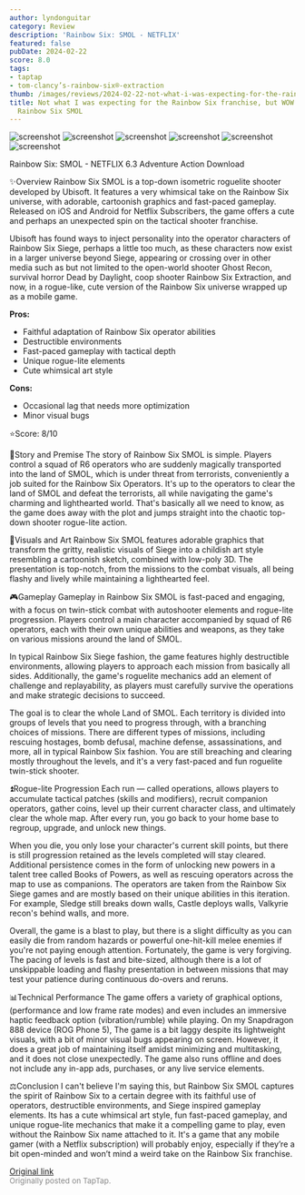 ```yaml
---
author: lyndonguitar
category: Review
description: 'Rainbow Six: SMOL - NETFLIX'
featured: false
pubDate: 2024-02-22
score: 8.0
tags:
- taptap
- tom-clancy’s-rainbow-six®-extraction
thumb: /images/reviews/2024-02-22-not-what-i-was-expecting-for-the-rainbow-six-franchise-but-wow--review---rainbow-six-smol-0.avif
title: Not what I was expecting for the Rainbow Six franchise, but WOW! | Review -
  Rainbow Six SMOL
---
```


<div class="gallery">
  <img src="/images/reviews/2024-02-22-not-what-i-was-expecting-for-the-rainbow-six-franchise-but-wow--review---rainbow-six-smol-0.avif" alt="screenshot" />
  <img src="/images/reviews/2024-02-22-not-what-i-was-expecting-for-the-rainbow-six-franchise-but-wow--review---rainbow-six-smol-1.avif" alt="screenshot" />
  <img src="/images/reviews/2024-02-22-not-what-i-was-expecting-for-the-rainbow-six-franchise-but-wow--review---rainbow-six-smol-2.avif" alt="screenshot" />
  <img src="/images/reviews/2024-02-22-not-what-i-was-expecting-for-the-rainbow-six-franchise-but-wow--review---rainbow-six-smol-3.avif" alt="screenshot" />
  <img src="/images/reviews/2024-02-22-not-what-i-was-expecting-for-the-rainbow-six-franchise-but-wow--review---rainbow-six-smol-4.avif" alt="screenshot" />
  <img src="/images/reviews/2024-02-22-not-what-i-was-expecting-for-the-rainbow-six-franchise-but-wow--review---rainbow-six-smol-5.avif" alt="screenshot" />
</div>

Rainbow Six: SMOL - NETFLIX
6.3
Adventure
Action
Download

✨Overview
Rainbow Six SMOL is a top-down isometric roguelite shooter developed by Ubisoft. It features a very whimsical take on the Rainbow Six universe, with adorable, cartoonish graphics and fast-paced gameplay. Released on iOS and Android for Netflix Subscribers, the game offers a cute and perhaps an unexpected spin on the tactical shooter franchise.

Ubisoft has found ways to inject personality into the operator characters of Rainbow Six Siege, perhaps a little too much, as these characters now exist in a larger universe beyond Siege, appearing or crossing over in other media such as but not limited to the open-world shooter Ghost Recon, survival horror Dead by Daylight, coop shooter Rainbow Six Extraction, and now, in a rogue-like, cute version of the Rainbow Six universe wrapped up as a mobile game.


**Pros:**
- Faithful adaptation of Rainbow Six operator abilities
- Destructible environments
- Fast-paced gameplay with tactical depth
- Unique rogue-lite elements
- Cute whimsical art style



**Cons:**
- Occasional lag that needs more optimization
- Minor visual bugs


⭐️Score: 8/10

📖Story and Premise
The story of Rainbow Six SMOL is simple. Players control a squad of R6 operators who are suddenly magically transported into the land of SMOL, which is under threat from terrorists, conveniently a job suited for the Rainbow Six Operators. It's up to the operators to clear the land of SMOL and defeat the terrorists, all while navigating the game's charming and lighthearted world. That's basically all we need to know, as the game does away with the plot and jumps straight into the chaotic top-down shooter rogue-lite action.

🎨Visuals and Art
Rainbow Six SMOL features adorable graphics that transform the gritty, realistic visuals of Siege into a childish art style resembling a cartoonish sketch, combined with low-poly 3D. The presentation is top-notch, from the missions to the combat visuals, all being flashy and lively while maintaining a lighthearted feel.

🎮Gameplay
Gameplay in Rainbow Six SMOL is fast-paced and engaging, with a focus on twin-stick combat with autoshooter elements and rogue-lite progression. Players control a main character accompanied by squad of R6 operators, each with their own unique abilities and weapons, as they take on various missions around the land of SMOL.

In typical Rainbow Six Siege fashion, the game features highly destructible environments, allowing players to approach each mission from basically all sides. Additionally, the game's roguelite mechanics add an element of challenge and replayability, as players must carefully survive the operations and make strategic decisions to succeed.

The goal is to clear the whole Land of SMOL. Each territory is divided into groups of levels that you need to progress through, with a branching choices of missions. There are different types of missions, including rescuing hostages, bomb defusal, machine defense, assassinations, and more, all in typical Rainbow Six fashion. You are still breaching and clearing mostly throughout the levels, and it's a very fast-paced and fun roguelite twin-stick shooter.

⏫Rogue-lite Progression
Each run — called operations, allows players to accumulate tactical patches (skills and modifiers), recruit companion operators, gather coins, level up their current character class, and ultimately clear the whole map. After every run, you go back to your home base to regroup, upgrade, and unlock new things.

When you die, you only lose your character's current skill points, but there is still progression retained as the levels completed will stay cleared. Additional persistence comes in the form of unlocking new powers in a talent tree called Books of Powers, as well as rescuing operators across the map to use as companions. The operators are taken from the Rainbow Six Siege games and are mostly based on their unique abilities in this iteration. For example, Sledge still breaks down walls, Castle deploys walls, Valkyrie recon's behind walls, and more.

Overall, the game is a blast to play, but there is a slight difficulty as you can easily die from random hazards or powerful one-hit-kill melee enemies if you're not paying enough attention. Fortunately, the game is very forgiving. The pacing of levels is fast and bite-sized, although there is a lot of unskippable loading and flashy presentation in between missions that may test your patience during continuous do-overs and reruns.

📊Technical Performance
The game offers a variety of graphical options, (performance and low frame rate modes) and even includes an immersive haptic feedback option (vibration/rumble) while playing. On my Snapdragon 888 device (ROG Phone 5), The game is a bit laggy despite its lightweight visuals, with a bit of minor visual bugs appearing on screen. However, it does a great job of maintaining itself amidst minimizing and multitasking, and it does not close unexpectedly. The game also runs offline and does not include any in-app ads, purchases, or any live service elements.

⚖️Conclusion
I can't believe I'm saying this, but Rainbow Six SMOL captures the spirit of Rainbow Six to a certain degree with its faithful use of operators, destructible environments, and Siege inspired gameplay elements. Its has a cute whimsical art style, fun fast-paced gameplay, and unique rogue-lite mechanics that make it a compelling game to play, even without the Rainbow Six name attached to it. It's a game that any mobile gamer (with a Netflix subscription) will probably enjoy, especially if they’re a bit open-minded and won’t mind a weird take on the Rainbow Six franchise.

[Original link](https://www.taptap.io/post/7036330)<br><span style="font-size: 0.95em; color: #888;">Originally posted on TapTap.</span>